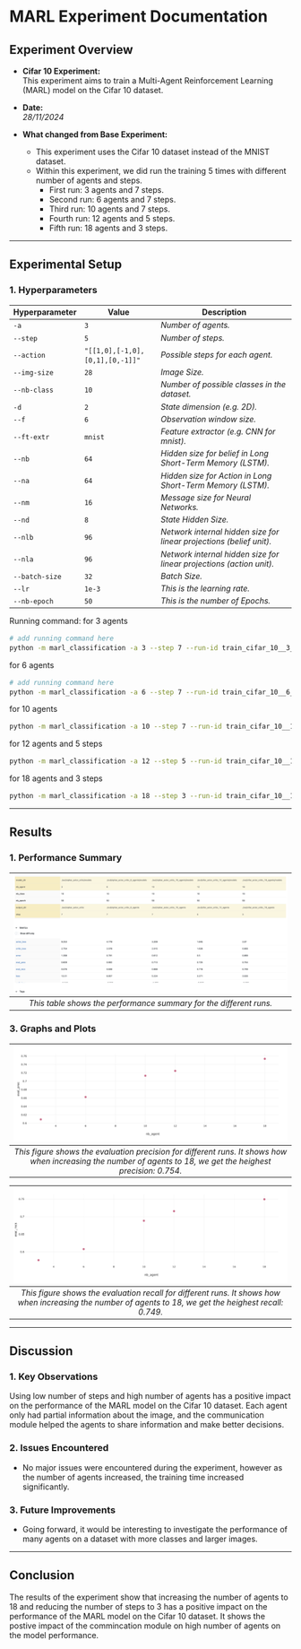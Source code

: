 # MARL Experiment Documentation

## Experiment Overview

- **Cifar 10 Experiment:**  
  This experiment aims to train a Multi-Agent Reinforcement Learning (MARL) model on the Cifar 10 dataset. 


- **Date:**  
  *28/11/2024*

- **What changed from Base Experiment:**
  - This experiment uses the Cifar 10 dataset instead of the MNIST dataset.
  - Within this experiment, we did run the training 5 times with different number of agents and steps.
    - First run: 3 agents and 7 steps.
    - Second run: 6 agents and 7 steps.
    - Third run: 10 agents and 7 steps.
    - Fourth run: 12 agents and 5 steps.
    - Fifth run: 18 agents and 3 steps.

---

## Experimental Setup

### 1. Hyperparameters

| Hyperparameter | Value                           | Description                                                          |
| -------------- | ------------------------------- | -------------------------------------------------------------------- |
| `-a`           | `3`                             | *Number of agents.*                                                  |
| `--step`       | `5`                             | *Number of steps.*                                                   |
| `--action`     | `"[[1,0],[-1,0],[0,1],[0,-1]]"` | *Possible steps for each agent.*                                     |
| `--img-size`   | `28`                            | *Image Size.*                                                        |
| `--nb-class`   | `10`                            | *Number of possible classes in the dataset.*                         |
| `-d`           | `2`                             | *State dimension (e.g. 2D).*                                         |
| `--f`          | `6`                             | *Observation window size.*                                           |
| `--ft-extr`    | `mnist`                         | *Feature extractor (e.g. CNN for mnist).*                            |
| `--nb`         | `64`                            | *Hidden size for belief in Long Short-Term Memory (LSTM).*           |
| `--na`         | `64`                            | *Hidden size for Action in Long Short-Term Memory (LSTM).*           |
| `--nm`         | `16`                            | *Message size for Neural Networks.*                                  |
| `--nd`         | `8`                             | *State Hidden Size.*                                                 |
| `--nlb`        | `96`                            | *Network internal hidden size for linear projections (belief unit).* |
| `--nla`        | `96`                            | *Network internal hidden size for linear projections (action unit).* |
| `--batch-size` | `32`                            | *Batch Size.*                                                        |
| `--lr`         | `1e-3`                          | *This is the learning rate.*                                         |
| `--nb-epoch`   | `50`                            | *This is the number of Epochs.*                                      |

Running command:
for 3 agents
```bash
# add running command here
python -m marl_classification -a 3 --step 7 --run-id train_cifar_10__3_agents__7_steps train --action "[[1,1],[-1,-1],[-1,1],[1,-1]]" --img-size 32 --nb-class 10 -d 2 --f 8 --ft-extr cifar_10 --nb 64 --na 64 --nm 16 --nd 8 --nlb 96 --nla 96 --batch-size 32 --lr 1e-3 --nb-epoch 50 -o ./out/cifar_actor_critic
```

for 6 agents
```bash
# add running command here
python -m marl_classification -a 6 --step 7 --run-id train_cifar_10__6_agents__7_steps train --action "[[1,1],[-1,-1],[-1,1],[1,-1]]" --img-size 32 --nb-class 10 -d 2 --f 8 --ft-extr cifar_10 --nb 64 --na 64 --nm 16 --nd 8 --nlb 96 --nla 96 --batch-size 32 --lr 1e-3 --nb-epoch 50 -o ./out/cifar_actor_critic_6_agents
```

for 10 agents
```bash
python -m marl_classification -a 10 --step 7 --run-id train_cifar_10__10_agents__7_steps train --action "[[1,1],[-1,-1],[-1,1],[1,-1]]" --img-size 32 --nb-class 10 -d 2 --f 8 --ft-extr cifar_10 --nb 64 --na 64 --nm 16 --nd 8 --nlb 96 --nla 96 --batch-size 32 --lr 1e-3 --nb-epoch 50 -o ./out/cifar_actor_critic_10_agents
```


for 12 agents and 5 steps
```bash 
python -m marl_classification -a 12 --step 5 --run-id train_cifar_10__12_agents__5_steps train --action "[[1,1],[-1,-1],[-1,1],[1,-1]]" --img-size 32 --nb-class 10 -d 2 --f 8 --ft-extr cifar_10 --nb 64 --na 64 --nm 16 --nd 8 --nlb 96 --nla 96 --batch-size 32 --lr 1e-3 --nb-epoch 50 -o ./out/cifar_actor_critic_12_agents
```

for 18 agents and 3 steps
```bash
python -m marl_classification -a 18 --step 3 --run-id train_cifar_10__18_agents__3_steps train --action "[[1,1],[-1,-1],[-1,1],[1,-1]]" --img-size 32 --nb-class 10 -d 2 --f 8 --ft-extr cifar_10 --nb 64 --na 64 --nm 16 --nd 8 --nlb 96 --nla 96 --batch-size 32 --lr 1e-3 --nb-epoch 50 -o ./out/cifar_actor_critic_18_agents
```


---

## Results


### 1. Performance Summary


| ![cifar_10_performance_summary](./img/cifar_10_performance_summary.png) |
| :---------------------------------------------------------------------: |
|   *This table shows the performance summary for the different runs.*    |




### 3. Graphs and Plots


|                                                       ![cifar_10_eval_perc](./img/cifar_10_eval_perc.png)                                                       |
| :-------------------------------------------------------------------------------------------------------------------------------------------------------------: |
| *This figure shows the evaluation precision for different runs. It shows how when increasing the number of agents to 18, we get the heighest precision: 0.754.* |


|                                                  ![cifar_10_eval_recall](./img/cifar_10_eval_recall.png)                                                  |
| :-------------------------------------------------------------------------------------------------------------------------------------------------------: |
| *This figure shows the evaluation recall for different runs. It shows how when increasing the number of agents to 18, we get the heighest recall: 0.749.* |



---

## Discussion

### 1. Key Observations

  Using low number of steps and high number of agents has a positive impact on the performance of the MARL model on the Cifar 10 dataset. Each agent only had partial information about the image, and the communication module helped the agents to share information and make better decisions.

### 2. Issues Encountered

- No major issues were encountered during the experiment, however as the number of agents increased, the training time increased significantly.

### 3. Future Improvements

- Going forward, it would be interesting to investigate the performance of many agents on a dataset with more classes and larger images.

---

## Conclusion

The results of the experiment show that increasing the number of agents to 18 and reducing the number of steps to 3 has a positive impact on the performance of the MARL model on the Cifar 10 dataset. It shows the postive impact of the commincation module on high number of agents on the model performance.
